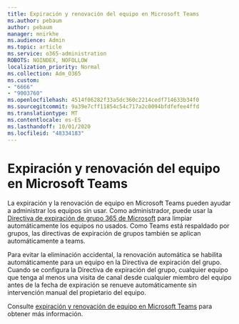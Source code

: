 ```yaml
---
title: Expiración y renovación del equipo en Microsoft Teams
ms.author: pebaum
author: pebaum
manager: mnirkhe
ms.audience: Admin
ms.topic: article
ms.service: o365-administration
ROBOTS: NOINDEX, NOFOLLOW
localization_priority: Normal
ms.collection: Adm_O365
ms.custom:
- "6666"
- "9003760"
ms.openlocfilehash: 4514f06282f33a5dc360c2214cedf714633b34f0
ms.sourcegitcommit: 9a39e7cff11854c54c717a2c0094bfdfefee4ffd
ms.translationtype: MT
ms.contentlocale: es-ES
ms.lasthandoff: 10/01/2020
ms.locfileid: "48334183"
---
```

# <a name="team-expiration-and-renewal-in-microsoft-teams"></a>Expiración y renovación del equipo en Microsoft Teams

La expiración y la renovación de equipo en Microsoft Teams pueden ayudar a administrar los equipos sin usar. Como administrador, puede usar la  [Directiva de expiración de grupo 365 de Microsoft](https://docs.microsoft.com/microsoft-365/admin/create-groups/office-365-groups-expiration-policy)  para limpiar automáticamente los equipos no usados. Como Teams está respaldado por grupos, las directivas de expiración de grupos también se aplican automáticamente a teams.

Para evitar la eliminación accidental, la renovación automática se habilita automáticamente para un equipo en la Directiva de expiración del grupo. Cuando se configura la Directiva de expiración del grupo, cualquier equipo que tenga al menos una visita de canal desde cualquier miembro del equipo antes de la fecha de expiración se renueve automáticamente sin intervención manual del propietario del equipo.  

Consulte  [expiración y renovación de equipo en Microsoft Teams](https://docs.microsoft.com/microsoftteams/team-expiration-renewal)  para obtener más información.

